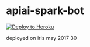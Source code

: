 # apiai-spark-bot

[![Deploy to Heroku](https://www.herokucdn.com/deploy/button.svg)](https://heroku.com/deploy)

deployed on iris may 2017 30
